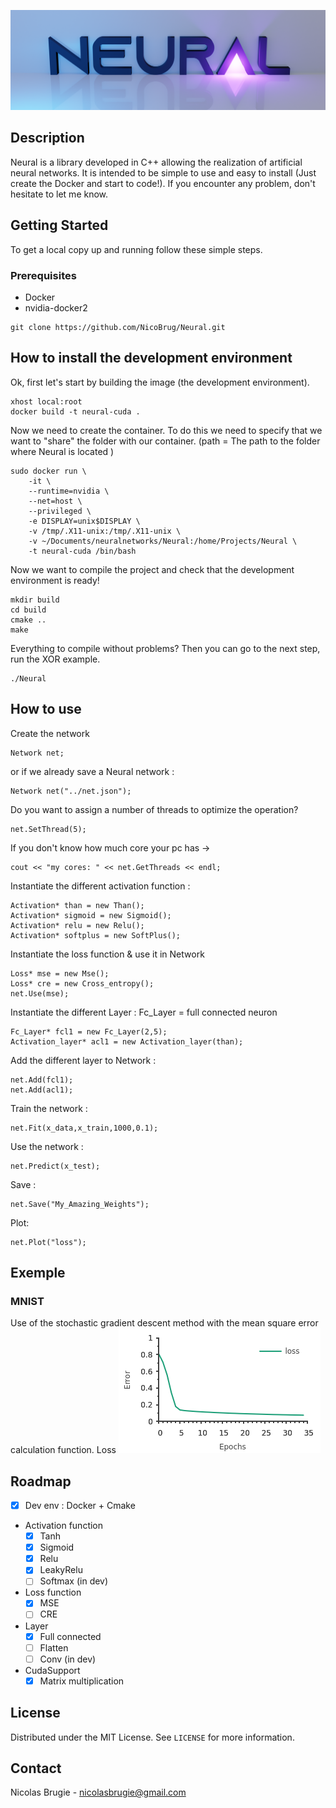 
![Screenshot](pics/logo.png?raw=true )
## Description
Neural is a library developed in C++ allowing the realization of artificial neural networks. It is intended to be simple to use and easy to install (Just create the Docker and start to code!). If you encounter any problem, don't hesitate to let me know. 

## Getting Started
To get a local copy up and running follow these simple steps.
### Prerequisites
* Docker
* nvidia-docker2
```
git clone https://github.com/NicoBrug/Neural.git
```
## How to install the development environment
Ok, first let's start by building the image (the development environment). 
```
xhost local:root
docker build -t neural-cuda .
```
Now we need to create the container. To do this we need to specify that we want to "share" the folder with our container. (path = The path to the folder where Neural is located )
```
sudo docker run \
    -it \
    --runtime=nvidia \
    --net=host \
    --privileged \
    -e DISPLAY=unix$DISPLAY \
    -v /tmp/.X11-unix:/tmp/.X11-unix \
    -v ~/Documents/neuralnetworks/Neural:/home/Projects/Neural \
    -t neural-cuda /bin/bash
```
Now we want to compile the project and check that the development environment is ready!
```
mkdir build
cd build
cmake ..
make
```
Everything to compile without problems? Then you can go to the next step, run the XOR example.
```
./Neural
```

## How to use

Create the network
```
Network net; 
```
or if we already save a Neural network :
```
Network net("../net.json"); 
```
Do you want to assign a number of threads to optimize the operation? 
```
net.SetThread(5); 
```
If you don't know how much core your pc has -> 
```
cout << "my cores: " << net.GetThreads << endl;
```
Instantiate the different activation function :
```
Activation* than = new Than();
Activation* sigmoid = new Sigmoid();
Activation* relu = new Relu();
Activation* softplus = new SoftPlus();
```
Instantiate the loss function & use it in Network
```
Loss* mse = new Mse();
Loss* cre = new Cross_entropy();
net.Use(mse);
```
Instantiate the different Layer : Fc_Layer = full connected neuron
```
Fc_Layer* fcl1 = new Fc_Layer(2,5);
Activation_layer* acl1 = new Activation_layer(than);
```
Add the different layer to Network :
```
net.Add(fcl1);
net.Add(acl1);
```
Train the network : 
```
net.Fit(x_data,x_train,1000,0.1);
```
Use the network :
```
net.Predict(x_test);
```
Save :
```
net.Save("My_Amazing_Weights");
```
Plot:
```
net.Plot("loss");
```

## Exemple
### MNIST
Use of the stochastic gradient descent method with the mean square error calculation function.
Loss 
![Screenshot](pics/mnistloss.png?raw=true )

## Roadmap
- [x] Dev env : Docker + Cmake
- Activation function
    - [x] Tanh 
    - [x] Sigmoid
    - [x] Relu
    - [x] LeakyRelu
    - [ ] Softmax (in dev)
- Loss function
    - [x] MSE 
    - [ ] CRE
- Layer 
    - [x] Full connected
    - [ ] Flatten
    - [ ] Conv (in dev)
- CudaSupport 
    - [x] Matrix multiplication
    
<!-- LICENSE -->
## License

Distributed under the MIT License. See `LICENSE` for more information.

<!-- CONTACT -->
## Contact
Nicolas Brugie - nicolasbrugie@gmail.com


